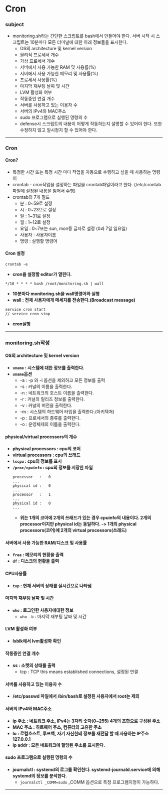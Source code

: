 # Cron
### subject
+ monitoring.sh라는 간단한 스크립트를 bash에서 만들어야 한다. 서버 시작 시 스크립트는 10분마다 모든 터미널에 대한 아래 정보들을 표시한다.
    + OS의 architecture 및 kernel version
    + 물리적 프로세서 개수
    + 가상 프로세서 개수
    + 서버에서 사용 가능한 RAM 및 사용률(%)
    + 서버에서 사용 가능한 메모리 및 사용률(%)
    + 프로세서 사용률(%)
    + 마지막 재부팅 날짜 및 시간
    + LVM 활성화 여부
    + 작동중인 연결 개수
    + 서버를 사용하고 있는 이용자 수
    + 서버의 IPv4와 MAC주소
    + sudo 프로그램으로 실행된 명령의 수
    + defense시 스크립트의 내용이 어떻게 작동하는지 설명할 수 있어야 한다. 또한 수정하지 않고 일시정지 할 수 있어야 한다.
****
### Cron
#### Cron?
+ 특정한 시간 또는 특정 시간 마다 작업을 자동으로 수행하고 싶을 때 사용하는 명령어
+ crontab - cron작업을 설정하는 파일을 crontab파일이라고 한다. (/etc/crontab 파일에 설정된 내용을 읽어서 수행)
+ crontab의 7개 필드
    + 분 : 0~59로 설정
    + 시 : 0~23으로 설정
    + 일 : 1~31로 설정
    + 월 : 1~12로 설정
    + 요일 : 0~7또는 sun, mon등 글자로 설정 (0과 7일 일요일)
    + 사용자 : 사용자이름
    + 명령 : 실행할 명령어

#### Cron 설정
```
crontab -e
```
+ **cron을 설정할 editor가 열린다.**
```
*/10 * * * * bash /root/monitoring.sh | wall
```
+ **10분마다 monitoring.sh을 wall명령어와 실행**
+ **wall : 전체 사용자에게 메세지를 전송한다.(Broadcast message)**
```
service cron start
// service cron stop
```
+ **cron실행**
****
### monitoring.sh작성
#### OS의 architecture 및 kernel version
+ **`uname` : 시스템에 대한 정보를 출력한다.**
+ **`uname`옵션**
    + -a : -p 와 -i 옵션을 제외하고 모든 정보를 출력
    + -s : 커널의 이름을 출력한다.
    + -n : 네트워크의 호스트 이름을 출력한다.
    + -r : 커널의 릴리즈 정보를 출력한다.
    + -v : 커널의 버전을 출력한다.
    + -m : 시스템의 하드웨어 타입을 출력한다.(아키텍쳐)
    + -p : 프로세서의 종류를 출력한다.
    + -o : 운영체제의 이름을 출력한다.

#### physical/virtual processors의 개수
+ **physical processors : cpu의 코어**
+ **virtual processors : cpu의 쓰래드**
+ **`lscpu` : cpu의 정보를 표시**
+ **`/proc/cpuinfo` : cpu의 정보를 저장한 파일**
    ```
    processor   :   0
    ...
    physical id :   0
    ...
    processor   :   1
    ...
    physical id :   0
    ...
    ```
    + **위는 1개의 코어에 2개의 쓰래드가 있는 경우 cpuinfo의 내용이다. 2개의 processor이지만 physical id는 동일하다. -> 1개의 physical processors(코어)에 2개의 virtual processors(쓰래드)**

#### 서버에서 사용 가능한 RAM/디스크 및 사용률
+ **`free` : 메모리의 현황을 출력**
+ **`df` : 디스크의 현황을 출력**

#### CPU사용률
+ **`top` : 현재 서버의 상태를 실시간으로 나타냄**

#### 마지막 재부팅 날짜 및 시간
+ **`who` : 로그인한 사용자에대한 정보**
    + `who -b` : 마지막 재부팅 날짜 및 시간

#### LVM 활성화 여부
+ **lsblk에서 lvm활성화 확인**

#### 작동중인 연결 개수
+ **ss : 소켓의 상태를 출력**
    + tcp : TCP this means  established  connections, 설정된 연결

#### 서버를 사용하고 있는 이용자 수
+ **/etc/passwd 파일에서 /bin/bash로 설정된 사용자에서 root는 제외**

#### 서버의 IPv4와 MAC주소
+ **ip 주소 : 네트워크 주소, IPv4는 3자리 숫자(0~255) 4개의 조합으로 구성된 주소**
+ **MAC 주소 : 하트웨어 주소, 컴퓨터의 고유한 주소**
+ **lo : 로컬호스트, 루프백, 자기 자신한테 정보를 재전달 할 때 사용하는 IP주소 127.0.0.1**
+ **ip addr : 모든 네트워크에 할당된 주소를 표시한다.**

#### sudo 프로그램으로 실행된 명령의 수
+ **journalctl : systemd의 로그를 확인한다. systemd-journald.service에 의해 systemd의 정보를 분석한다.**
    + ``journalctl _COMM=sudo`` _COMM 옵션으로 특정 프로그램지정이 가능하다.
****